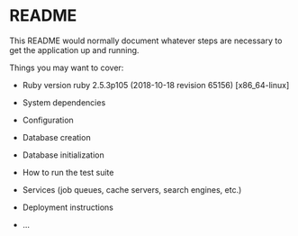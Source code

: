 # README

This README would normally document whatever steps are necessary to get the
application up and running.

Things you may want to cover:

* Ruby version
  ruby 2.5.3p105 (2018-10-18 revision 65156) [x86_64-linux]

* System dependencies

* Configuration

* Database creation

* Database initialization

* How to run the test suite

* Services (job queues, cache servers, search engines, etc.)

* Deployment instructions

* ...
